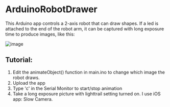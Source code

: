 # ArduinoRobotDrawer

This Arduino app controls a 2-axis robot that can draw shapes. If a led is attached to the end of the robot arm, it can be captured with long exposure time to produce images, like this:

![image](https://github.com/rant4la/ArduinoRobotDrawer/assets/33716618/4cbb4506-a764-45a7-abed-63164a46aa7e)

## Tutorial:

1. Edit the animateObject() function in main.ino to change which image the robot draws.
2. Upload the app
3. Type 'c' in the Serial Monitor to start/stop animation
4. Take a long exposure picture with lighttrail setting turned on. I use iOS app: Slow Camera.



